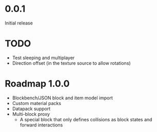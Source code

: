 # 0.0.1

Initial release

# TODO

* Test sleeping and multiplayer
* Direction offset (in the texture source to allow rotations)

# Roadmap 1.0.0

* Blockbench/JSON block and item model import
* Custom material packs
* Datapack support
* Multi-block proxy
    * A special block that only defines collisions as block states and forward interactions
